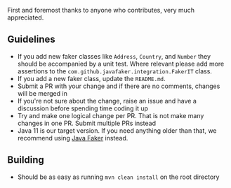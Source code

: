 First and foremost thanks to anyone who contributes, very much appreciated.

## Guidelines

- If you add new faker classes like `Address`, `Country`, and `Number` they should be accompanied by a unit test. Where relevant please add more assertions to the `com.github.javafaker.integration.FakerIT` class.
- If you add a new faker class, update the `README.md`.
- Submit a PR with your change and if there are no comments, changes will be merged in
- If you're not sure about the change, raise an issue and have a discussion before spending time coding it up
- Try and make one logical change per PR. That is not make many changes in one PR. Submit multiple PRs instead
- Java 11 is our target version. If you need anything older than that, we recommend using [Java Faker](https://github.com/DiUS/java-faker) instead.

## Building

- Should be as easy as running `mvn clean install` on the root directory
